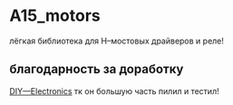 # A15_motors 
лёгкая библиотека для H–мостовых драйверов и реле!
## благодарность за доработку
[DIY—Electronics](https://github.com/DIY-Elecron1cs) тк он большую часть пилил и тестил!
